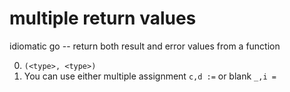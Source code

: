 # multiple return values

idiomatic go -- return both result and error values from a function

0. `(<type>, <type>)`
1. You can use either multiple assignment `c,d :=` or blank `_,i =`
